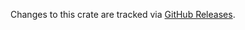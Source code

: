 Changes to this crate are tracked via [GitHub Releases][releases].

[releases]: https://github.com/sebasmagri/env_logger/releases
